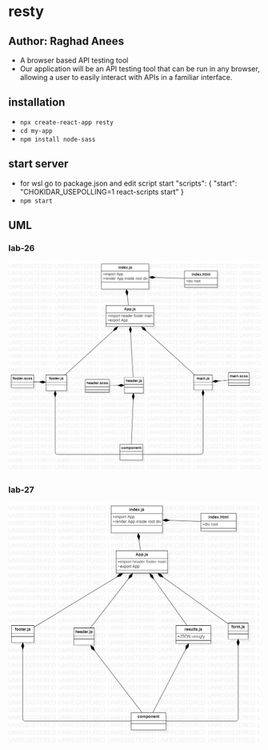 # resty


## Author: Raghad Anees

- A browser based API testing tool
- Our application will be an API testing tool that can be run in any browser, allowing a user to easily interact with APIs in a familiar interface.

## installation 
- `npx create-react-app resty`
- `cd my-app`
- `npm install node-sass` 

## start server 
- for wsl go to package.json and edit script start
"scripts": {
    "start": "CHOKIDAR_USEPOLLING=1 react-scripts start"
}
- `npm start`

## UML
### lab-26
![UML](/assets/lab26.png)

### lab-27
![UML](/assets/lab27.png)

